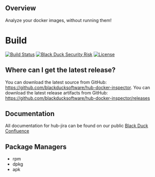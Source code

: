 ## Overview ##
Analyze your docker images, without running them!

# Build #
[![Build Status](https://travis-ci.org/blackducksoftware/hub-docker-inspector.svg?branch=master)](https://travis-ci.org/blackducksoftware/hub-docker-inspector)
[![Black Duck Security Risk](https://copilot.blackducksoftware.com/github/groups/blackducksoftware/locations/hub-docker/public/results/branches/master/badge-risk.svg)](https://copilot.blackducksoftware.com/github/groups/blackducksoftware/locations/hub-docker/public/results/branches/master)
[![License](https://img.shields.io/badge/License-Apache%202.0-blue.svg)](https://opensource.org/licenses/Apache-2.0)

## Where can I get the latest release? ##
You can download the latest source from GitHub: https://github.com/blackducksoftware/hub-docker-inspector. 
You can download the latest release artifacts from GitHub: https://github.com/blackducksoftware/hub-docker-inspector/releases

## Documentation ##
All documentation for hub-jira can be found on our public [Black Duck Confluence](https://blackducksoftware.atlassian.net/wiki/display/INTDOCS/)

## Package Managers ##
- rpm
- dpkg
- apk
